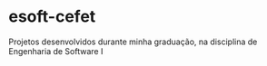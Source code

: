 # esoft-cefet
 Projetos desenvolvidos durante minha graduação, na disciplina de Engenharia de Software I
